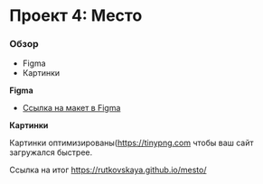 # Проект 4: Место

### Обзор

* Figma
* Картинки

**Figma**

* [Ссылка на макет в Figma](https://www.figma.com/file/2cn9N9jSkmxD84oJik7xL7/JavaScript.-Sprint-4?node-id=0%3A1)

**Картинки**


Картинки оптимизированы(https://tinypng.com чтобы ваш сайт загружался быстрее.

Ссылка на итог  https://rutkovskaya.github.io/mesto/
